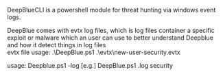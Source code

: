 DeepBlueCLI is a powershell module for threat hunting via windows event logs. 

DeepBlue comes with evtx log files, which is log files container a specific exploit or malware which an user can use to better understand Deepblue and how it detect things in log files  
evtx file usage: 
	.\\DeepBlue.ps1 .\\evtx\\new-user-security.evtx

usage: 
Deepblue.ps1 -log <log> 
	[e.g.] DeepBlue.ps1 .log security
	
